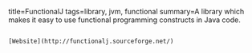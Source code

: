 title=FunctionalJ
tags=library, jvm, functional
summary=A library which makes it easy to use functional programming constructs in Java code.
~~~~~~

[Website](http://functionalj.sourceforge.net/)
